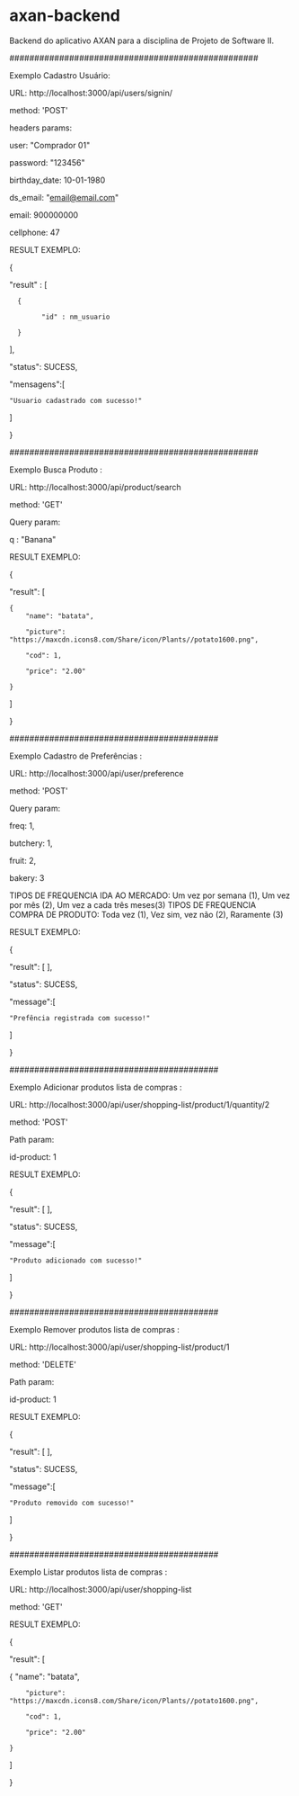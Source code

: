 # axan-backend
Backend do aplicativo AXAN para a disciplina de Projeto de Software II.

##################################################

Exemplo Cadastro Usuário:

URL: http://localhost:3000/api/users/signin/

method: 'POST'


headers params:

user: "Comprador 01"

password: "123456"

birthday_date: 10-01-1980

ds_email: "email@email.com"

email: 900000000

cellphone: 47


RESULT EXEMPLO:

{

  "result" : [

      {
            
            "id" : nm_usuario  
        
      }
  
  ],
  
  "status": SUCESS,
  
  "mensagens":[
  
    "Usuario cadastrado com sucesso!"
  
  ]
  
}

##################################################

Exemplo Busca Produto :

URL: http://localhost:3000/api/product/search

method: 'GET'


Query param:

q : "Banana"


RESULT EXEMPLO:

{

  "result": [

    {
        "name": "batata",
  
        "picture": "https://maxcdn.icons8.com/Share/icon/Plants//potato1600.png",
      
        "cod": 1,
      
        "price": "2.00"
    
    }
  
  ]

}

##########################################


Exemplo Cadastro de Preferências :

URL: http://localhost:3000/api/user/preference

method: 'POST'


Query param:

freq: 1,

butchery: 1,

fruit: 2,

bakery: 3

TIPOS DE FREQUENCIA IDA AO MERCADO: Um vez por semana (1), Um vez por mês (2), Um vez a cada três meses(3)
TIPOS DE FREQUENCIA COMPRA DE PRODUTO: Toda vez (1), Vez sim, vez não (2), Raramente (3)

RESULT EXEMPLO:

{

  "result": [ ],
  
  "status": SUCESS,
  
  "message":[
  
    "Prefência registrada com sucesso!"
  
  ]

}

##########################################


Exemplo Adicionar produtos lista de compras :

URL: http://localhost:3000/api/user/shopping-list/product/1/quantity/2

method: 'POST'


Path param:

id-product: 1

RESULT EXEMPLO:

{

  "result": [ ],
  
  "status": SUCESS,
  
  "message":[
  
    "Produto adicionado com sucesso!"
  
  ]

}


##########################################


Exemplo Remover produtos lista de compras :

URL: http://localhost:3000/api/user/shopping-list/product/1

method: 'DELETE'


Path param:

id-product: 1

RESULT EXEMPLO:

{

  "result": [ ],
  
  "status": SUCESS,
  
  "message":[
  
    "Produto removido com sucesso!"
  
  ]

}




##########################################


Exemplo Listar produtos lista de compras :

URL: http://localhost:3000/api/user/shopping-list

method: 'GET'

RESULT EXEMPLO:

{

  "result": [ 
  
  {
        "name": "batata",
  
        "picture": "https://maxcdn.icons8.com/Share/icon/Plants//potato1600.png",
      
        "cod": 1,
      
        "price": "2.00"
    
    }
  
  ]

}
